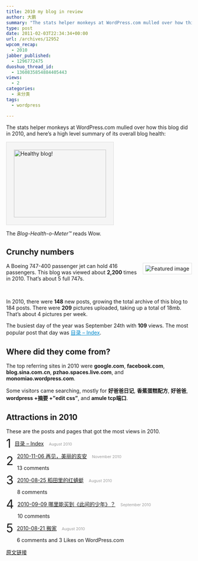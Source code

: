 ```yaml
---
title: 2010 my blog in review
author: 大鹏
summary: "The stats helper monkeys at WordPress.com mulled over how this blog did in 2010, and here&#8217;s a high level summary of its overall blog health:"
type: post
date: 2011-02-03T22:34:34+00:00
url: /archives/12952
wpcom_recap:
  - 2010
jabber_published:
  - 1296772475
duoshuo_thread_id:
  - 1360835854884405443
views:
  - 2
categories:
  - 未分类
tags:
  - wordpress

---
```

The stats helper monkeys at WordPress.com mulled over how this blog did in 2010, and here&#8217;s a high level summary of its overall blog health:

<img style="border:1px solid #ddd;background:#f5f5f5;padding:20px;" src="http://s0.wp.com/i/annual-recap/meter-healthy5.gif" alt="Healthy blog!" width="250" height="183" />

The _Blog-Health-o-Meter™_ reads Wow.

## Crunchy numbers

[<img style="max-height:230px;float:right;border:1px solid #ddd;background:#fff;margin:0 0 1em 1em;padding:6px;" src="http://pengzhaoblog.files.wordpress.com/2010/11/overview.jpg?w=288" alt="Featured image" />][1]

A Boeing 747-400 passenger jet can hold 416 passengers. This blog was viewed about **2,200** times in 2010. That&#8217;s about 5 full 747s.

&nbsp;

In 2010, there were **148** new posts, growing the total archive of this blog to 184 posts. There were **209** pictures uploaded, taking up a total of 18mb. That&#8217;s about 4 pictures per week.

The busiest day of the year was September 24th with **109** views. The most popular post that day was <a style="color:#08c;" href="http://pengzhaoblog.wordpress.com/%e7%9b%ae%e5%bd%95/">目录 &#8211; Index</a>.

## Where did they come from?

The top referring sites in 2010 were **google.com**, **facebook.com**, **blog.sina.com.cn**, **pzhao.spaces.live.com**, and **monomiao.wordpress.com**.

Some visitors came searching, mostly for **好爸爸日记**, **香蕉蛋糕配方**, **好爸爸**, **wordpress +摘要 +&#8221;edit css&#8221;**, and **amule tcp端口**.

## Attractions in 2010

These are the posts and pages that got the most views in 2010.

<div style="clear:left;float:left;font-size:24pt;line-height:1em;margin:-5px 10px 20px 0;">
  1
</div>

<a style="margin-right:10px;" href="http://pengzhaoblog.wordpress.com/%e7%9b%ae%e5%bd%95/">目录 &#8211; Index</a> <span style="color:#999;font-size:8pt;">August 2010</span>

<div style="clear:left;float:left;font-size:24pt;line-height:1em;margin:-5px 10px 20px 0;">
  2
</div>

<a style="margin-right:10px;" href="http://pengzhaoblog.wordpress.com/2010/11/06/2010-11-06-%e5%86%8d%e8%a7%81%ef%bc%8c%e7%be%8e%e4%b8%bd%e7%9a%84%e4%ba%a5%e5%ae%89/">2010-11-06 再见，美丽的亥安</a> <span style="color:#999;font-size:8pt;">November 2010</span>
  
13 comments

<div style="clear:left;float:left;font-size:24pt;line-height:1em;margin:-5px 10px 20px 0;">
  3
</div>

<a style="margin-right:10px;" href="http://pengzhaoblog.wordpress.com/2010/08/25/2010-08-25-%e7%a8%bb%e7%94%b0%e9%87%8c%e7%9a%84%e7%ba%a2%e8%9c%bb%e8%9c%93/">2010-08-25 稻田里的红蜻蜓</a> <span style="color:#999;font-size:8pt;">August 2010</span>
  
8 comments

<div style="clear:left;float:left;font-size:24pt;line-height:1em;margin:-5px 10px 20px 0;">
  4
</div>

<a style="margin-right:10px;" href="http://pengzhaoblog.wordpress.com/2010/09/09/2010-09-09-%e5%93%aa%e9%87%8c%e8%83%bd%e4%b9%b0%e5%88%b0%e3%80%8a%e6%ad%a4%e9%97%b4%e7%9a%84%e5%b0%91%e5%b9%b4%e3%80%8b%ef%bc%9f/">2010-09-09 哪里能买到《此间的少年》？</a> <span style="color:#999;font-size:8pt;">September 2010</span>
  
10 comments

<div style="clear:left;float:left;font-size:24pt;line-height:1em;margin:-5px 10px 20px 0;">
  5
</div>

<a style="margin-right:10px;" href="http://pengzhaoblog.wordpress.com/2010/08/21/2010-08-21-%e6%90%ac%e5%ae%b6/">2010-08-21 搬家</a> <span style="color:#999;font-size:8pt;">August 2010</span>
  
6 comments and 3 Likes on WordPress.com

 [1]: http://pengzhaoblog.files.wordpress.com/2010/11/overview.jpg

[原文链接](http://dapengde.com/archives/12952)

